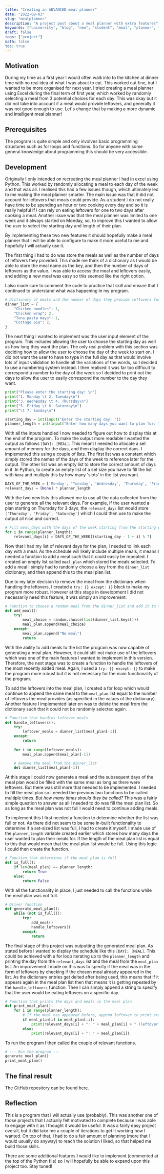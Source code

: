 ```yaml
---
title: "Creating an ADVANCED meal planner"
date: "2022-08-03"
slug: "mealplanner"
description: "A project post about a meal planner with extra features"
keywords: ["university", "blog", "new", "student", "meal", "planner", "food"]
draft: false
tags: ["project"]
math: false
toc: true
---
```


## Motivation

During my time as a first year I would often walk into to the kitchen at dinner time with no real idea of what I was about to eat. This worked out fine, but I wanted to be more organised for next year. I tried creating a meal planner using Excel during the final term of first year, which worked by randomly selecting a meal from 3 potential choices for each day. This was okay but it did not take into account if a meal would provide leftovers, and generally it was not good enough to use. Let's change that by making a more dynamic and intelligent meal planner!

## Prerequisites 

The program is quite simple and only involves basic programming structures such as for loops and functions. So for anyone with some general knowledge about programming this should be very accessible.

## Development

Originally I only intended on recreating the meal planner I had in excel using Python. This worked by randomly allocating a meal to each day of the week and that was all. I realised this had a few issues though, which ultimately led to me making the meal planner smarter. The main issue was that it did not account for leftovers that meals could provide. As a student I do not really have time to be spending an hour or two cooking every day and so it is really helpful if I can rely on eating leftovers for one to two days after cooking a meal. Another issue was that the meal planner was limited to one week and it always started on Monday, so, to improve this I wanted to allow the user to select the starting day and length of their plan.

By implementing these two new features it should hopefully make a meal planner that I will be able to configure to make it more useful to me and hopefully I will actually use it.

The first thing I had to do was store the meals as well as the number of days of leftovers they provided. This made me think of a dictionary as I would be able to store the meal name as the key, and then the number of days of leftovers as the value. I was able to access the meal and leftovers easily, and adding a new meal was easy so this seemed like the right option.

I also made sure to comment the code to practice that skill and ensure that I continued to understand what was happening in my program.

```python
# Dictionary of meals and the number of days they provide leftovers for
dinner_list = {
    "Chicken noodles": 1,
    "Chicken wrap": 2,
    "Tuna pasta mayo": 1,
    "Cottage pie": 2,
}
```

The next thing I wanted to implement was the user input element of the program. This includes allowing the user to choose the starting day as well as how long they want the plan. The only real problem with this section was deciding how to allow the user to choose the day of the week to start on. I did not want the user to have to type in the full day as that would involve lots of input validation to handle all the variations of the words, so I decided to use a numbering system instead. I then realised it was far too difficult to correspond a number to the day of the week so I decided to print out the days to allow the user to easily correspond the number to the day they want.

```python
print("Please enter the starting day: \n")
print("1. Monday \t 2. Tuesday\n")
print("3. Wednesday \t 4. Thursday\n")
print("5. Friday \t 6. Saturday\n")
print("\t 7. Sunday\n")

starting_day = int(input("Enter the starting day: "))
planner_length = int(input("Enter how many days you want to plan for: "))
```

With all the inputs handled I now needed to figure out how to display this at the end of the program. To make the output more readable I wanted the output as follows `[DAY]: [MEAL]`. This meant I needed to allocate a set amount of memory for the days, and then display the correct days. I implemented this using a couple of lists. The first list was a constant which simply stored the names of the days of the week to reference later for the output. The other list was an empty list to store the correct amount of days in it. In Python, to create an empty list of a set size you have to fill the list with `None` and multiply this by how many 'slots' in the list you want.

```python
DAYS_OF_THE_WEEK = ['Monday', 'Tuesday', 'Wednesday', 'Thursday', 'Friday', 'Saturday', 'Sunday']
relevant_days = [None] * planner_length
```

With the two new lists this allowed me to use all the data collected from the user to generate all the relevant days. For example, if the user wanted a plan starting on Thursday for 3 days, the `relevant_days` list would store `['Thursday', 'Friday', 'Saturday']` which I could then use to make the output all nice and correct.

```python
# Fill meal_days with the days of the week starting from the starting day
for i in range(planner_length):
    relevant_days[i] = DAYS_OF_THE_WEEK[(starting_day - 1 + i) % 7]
```

Now that I had my list of relevant days for the plan, I needed to link each day with a meal. As the schedule will likely include multiple meals, it means I needed a function to add a meal such that it could easily be repeated. I created an empty list called `meal_plan` which stored the meals selected. To add a meal I simply had to randomly choose a key from the `dinner_list` dictionary, and then append this to the meal plan list. 

Due to my later decision to remove the meal from the dictionary when handling the leftovers, I created a `try: {} except: {}` block to make my program more robust. However at this stage in development I did not necessarily need this feature, it was simply an improvement.

```python
# Function to choose a random meal from the dinner_list and add it to the meal_plan
def add_meal():
    try:
        meal_choice = random.choice(list(dinner_list.keys()))
        meal_plan.append(meal_choice)
    except:
        meal_plan.append("No meal")
        return
```

With the ability to add meals to the list the program was now capable of generating a meal plan. However, it could still not make use of the leftovers which was one of the main features I wanted to implement in this version. Therefore, the next stage was to create a function to handle the leftovers of the most recently added meal. Again, I used a `try: {} except: {}` to make the program more robust but it is not necessary for the main functionality of the program.

To add the leftovers into the meal plan, I created a for loop which would continue to append the same meal to the `meal_plan` list equal to the number of leftovers the meal provides (as specified in the values of the dictionary). Another feature I implemented later on was to delete the meal from the dictionary such that it could not be randomly selected again.

```python
# Function that handles leftover meals
def handle_leftovers():
    try:
        leftover_meals = dinner_list[meal_plan[-1]] 
    except:
        return
    
    for i in range(leftover_meals):
        meal_plan.append(meal_plan[-1])

    # Remove the meal from the dinner_list
    del dinner_list[meal_plan[-1]]
```

At this stage I could now generate a meal and the subsequent days of the meal plan would be filled with the same meal as long as there were leftovers. But there was still more that needed to be implemented. I needed to fill the meal plan so I needed the previous two functions to be called multiple times. *But how many times should they be called?* This was a fairly simple question to answer as all I needed to do was fill the meal plan list. So as long as the meal plan was not full I would need to continue adding meals.

To implement this I first needed a function to determine whether the list was full or not. As there did not seem to be some in-built functionality to determine if a set-sized list was full, I had to create it myself. I made use of the `planner_length` variable created earlier which stores how many days the user wanted to plan their meals for. If the length of the meal plan list is equal to this that would mean that the meal plan list would be full. Using this logic I could then create the function.

```python
# Function that determines if the meal plan is full
def is_full():
    if len(meal_plan) == planner_length:
        return True
    else:
        return False
```

With all the functionality in place, I just needed to call the functions while the meal plan was not full.

```python
# Driver function
def generate_meal_plan():
    while (not is_full()):
        try:
            add_meal()
            handle_leftovers()
        except:
            return
```

The final stage of this project was outputting the generated meal plan. As stated before I wanted to display the schedule like this `[DAY]: [MEAL]`. This could be achieved with a for loop iterating up to the `planner_length` and printing the day from the `relevant_days` list and the meal from the `meal_plan` list. An improvement I made on this was to specify if the meal was in the form of leftovers by checking if the chosen meal already appeared in the list. As the dictionary entries get delted after being used, this means that if it appears again in the meal plan list then that means it is getting repeated by the `handle_leftovers` function. Then I can simply append a string to specify that the user would be eating leftovers on a specific day.

```python
# Function that prints the days and meals in the meal plan
def print_meal_plan():
    for i in range(planner_length):
        # If the meal has appeared before, append leftover to print string
        if meal_plan[i] in meal_plan[:i]:
            print(relevant_days[i] + ": " + meal_plan[i] + " (leftover)")
        else:
            print(relevant_days[i] + ": " + meal_plan[i])
```

To run the program I then called the couple of relevant functions.

```python
# --- Run the program ---
generate_meal_plan()
print_meal_plan()
```

## The final result

The GitHub repository can be found [here](https://github.com/ryanbradshawcodes/Meal-planner).

## Reflection

This is a program that I will actually use (probably). This was another one of those projects that I actually felt motivated to complete because I was able to engage with it as I thought it would be useful. It was a fairly easy project overall, but it did take me a couple of iterations to get it working how I wanted. On top of that, I had to do a fair amount of planning (more that I would usually do anyway) to reach the solution I liked, so that helped me build those skills.

There are some additional features I would like to implement (commented at the top of the Python file) so I will hopefully be able to expand upon this project too. Stay tuned!